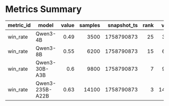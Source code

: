 # Metrics Summary

metric_id | model | value | samples | snapshot_ts | rank | votes
---|---|---:|---:|---:|---:|---:
win_rate | Qwen3-4B | 0.49 | 3500 | 1758790873 | 25 | 3500
win_rate | Qwen3-8B | 0.55 | 6200 | 1758790873 | 15 | 6200
win_rate | Qwen3-30B-A3B | 0.6 | 9800 | 1758790873 | 7 | 9800
win_rate | Qwen3-235B-A22B | 0.63 | 14100 | 1758790873 | 3 | 14100
